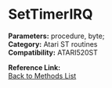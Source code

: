 # SetTimerIRQ

**Parameters:** procedure, byte;  
**Category:** Atari ST routines  
**Compatibility:** ATARI520ST  

**Reference Link:**  
[Back to Methods List](../../SUMMARY.md)
